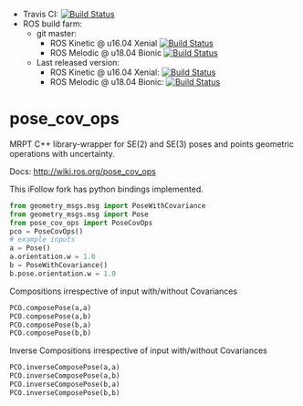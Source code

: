 
 * Travis CI: [![Build Status](https://travis-ci.org/mrpt-ros-pkg/pose_cov_ops.svg?branch=master)](https://travis-ci.org/mrpt-ros-pkg/pose_cov_ops)
 * ROS build farm:
   * git master:
     * ROS Kinetic @ u16.04 Xenial [![Build Status](http://build.ros.org/job/Kdev__pose_cov_ops__ubuntu_xenial_amd64/badge/icon)](http://build.ros.org/job/Kdev__pose_cov_ops__ubuntu_xenial_amd64/)
     * ROS Melodic @ u18.04 Bionic [![Build Status](http://build.ros.org/job/Mdev__pose_cov_ops__ubuntu_bionic_amd64/badge/icon)](http://build.ros.org/job/Mdev__pose_cov_ops__ubuntu_bionic_amd64/)
   * Last released version:
     * ROS Kinetic @ u16.04 Xenial: [![Build Status](http://build.ros.org/job/Kbin_uX64__pose_cov_ops__ubuntu_xenial_amd64__binary/badge/icon)](http://build.ros.org/job/Kbin_uX64__pose_cov_ops__ubuntu_xenial_amd64__binary/)
     * ROS Melodic @ u18.04 Bionic: [![Build Status](http://build.ros.org/job/Mbin_uB64__pose_cov_ops__ubuntu_bionic_amd64__binary/badge/icon)](http://build.ros.org/job/Mbin_uB64__pose_cov_ops__ubuntu_bionic_amd64__binary/)


pose_cov_ops
============

MRPT C++ library-wrapper for SE(2) and SE(3) poses and points geometric operations with uncertainty.

Docs: http://wiki.ros.org/pose_cov_ops

This iFollow fork has python bindings implemented. 

```python
from geometry_msgs.msg import PoseWithCovariance
from geometry_msgs.msg import Pose
from pose_cov_ops import PoseCovOps
pco = PoseCovOps()
# example inputs
a = Pose()
a.orientation.w = 1.0 
b = PoseWithCovariance()
b.pose.orientation.w = 1.0
```
Compositions irrespective of input with/without Covariances
```python
PCO.composePose(a,a)
PCO.composePose(a,b)
PCO.composePose(b,a)
PCO.composePose(b,b)
```
Inverse Compositions irrespective of input with/without Covariances
```python
PCO.inverseComposePose(a,a)
PCO.inverseComposePose(a,b)
PCO.inverseComposePose(b,a)
PCO.inverseComposePose(b,b)
```

